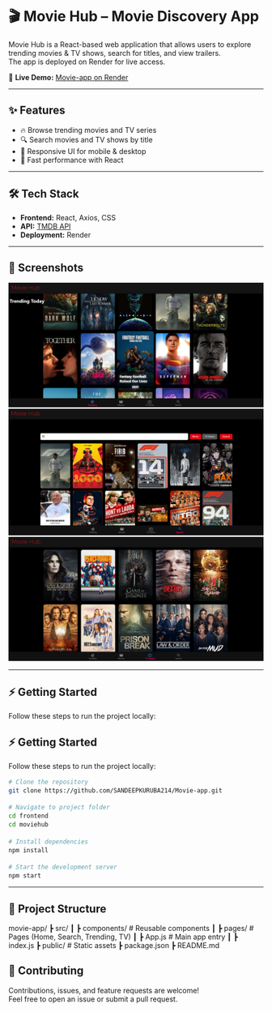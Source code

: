 # 🎬 Movie Hub – Movie Discovery App

Movie Hub is a React-based web application that allows users to explore trending movies & TV shows, search for titles, and view trailers.  
The app is deployed on Render for live access.  

🔗 **Live Demo:** [Movie-app on Render](https://movie-app-3ell.onrender.com)  

---

## ✨ Features
- 🔥 Browse trending movies and TV series  
- 🔍 Search movies and TV shows by title   
- 📱 Responsive UI for mobile & desktop  
- 🚀 Fast performance with React  

---

## 🛠️ Tech Stack
- **Frontend:** React, Axios, CSS  
- **API:** [TMDB API](https://www.themoviedb.org/)  
- **Deployment:** Render  

---

## 📸 Screenshots


![Trendingpage](assets/Trending.png)  
![Search Results](assets/Search.png)  
![TV-series](assets/TVSeries.png)  

---

## ⚡ Getting Started

Follow these steps to run the project locally:

## ⚡ Getting Started

Follow these steps to run the project locally:

```bash
# Clone the repository
git clone https://github.com/SANDEEPKURUBA214/Movie-app.git

# Navigate to project folder
cd frontend
cd moviehub

# Install dependencies
npm install

# Start the development server
npm start
```   

---

## 📂 Project Structure
movie-app/
 ┣ src/
 ┃ ┣ components/   # Reusable components
 ┃ ┣ pages/        # Pages (Home, Search, Trending, TV)
 ┃ ┣ App.js        # Main app entry
 ┃ ┣ index.js
 ┣ public/         # Static assets
 ┣ package.json
 ┣ README.md

## 🤝 Contributing
Contributions, issues, and feature requests are welcome!  
Feel free to open an issue or submit a pull request.


